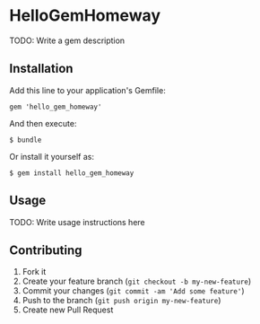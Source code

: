 # HelloGemHomeway

TODO: Write a gem description

## Installation

Add this line to your application's Gemfile:

    gem 'hello_gem_homeway'

And then execute:

    $ bundle

Or install it yourself as:

    $ gem install hello_gem_homeway

## Usage

TODO: Write usage instructions here

## Contributing

1. Fork it
2. Create your feature branch (`git checkout -b my-new-feature`)
3. Commit your changes (`git commit -am 'Add some feature'`)
4. Push to the branch (`git push origin my-new-feature`)
5. Create new Pull Request
